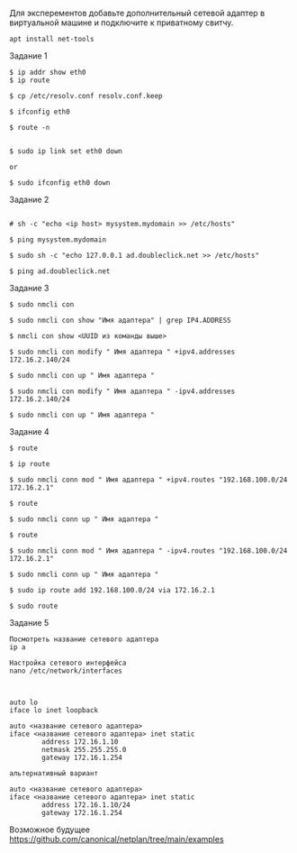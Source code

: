 
Для эксперементов добавьте дополнительный сетевой адаптер в виртуальной машине и подключите к приватному свитчу.
```
apt install net-tools
```
Задание 1
```
$ ip addr show eth0
$ ip route

$ cp /etc/resolv.conf resolv.conf.keep

$ ifconfig eth0

$ route -n


$ sudo ip link set eth0 down

or

$ sudo ifconfig eth0 down
```
Задание 2
```

# sh -c "echo <ip host> mysystem.mydomain >> /etc/hosts"

$ ping mysystem.mydomain

$ sudo sh -c "echo 127.0.0.1 ad.doubleclick.net >> /etc/hosts"

$ ping ad.doubleclick.net

```
Задание 3
```
$ sudo nmcli con

$ sudo nmcli con show "Имя адаптера" | grep IP4.ADDRESS

$ nmcli con show <UUID из команды выше>

$ sudo nmcli con modify " Имя адаптера " +ipv4.addresses 172.16.2.140/24

$ sudo nmcli con up " Имя адаптера "

$ sudo nmcli con modify " Имя адаптера " -ipv4.addresses 172.16.2.140/24

$ sudo nmcli con up " Имя адаптера "

```
Задание 4
```
$ route

$ ip route

$ sudo nmcli conn mod " Имя адаптера " +ipv4.routes "192.168.100.0/24 172.16.2.1"

$ route

$ sudo nmcli conn up " Имя адаптера "

$ route

$ sudo nmcli conn mod " Имя адаптера " -ipv4.routes "192.168.100.0/24 172.16.2.1"

$ sudo nmcli conn up " Имя адаптера "

$ sudo ip route add 192.168.100.0/24 via 172.16.2.1

$ sudo route
```
Задание 5
```
Посмотреть название сетевого адаптера
ip a

Настройка сетевого интерфейса
nano /etc/network/interfaces



auto lo
iface lo inet loopback

auto <название сетевого адаптера>
iface <название сетевого адаптера> inet static
        address 172.16.1.10
        netmask 255.255.255.0
        gateway 172.16.1.254

альтернативный вариант

auto <название сетевого адаптера>
iface <название сетевого адаптера> inet static
        address 172.16.1.10/24
        gateway 172.16.1.254
```
Возможное будущее
https://github.com/canonical/netplan/tree/main/examples
